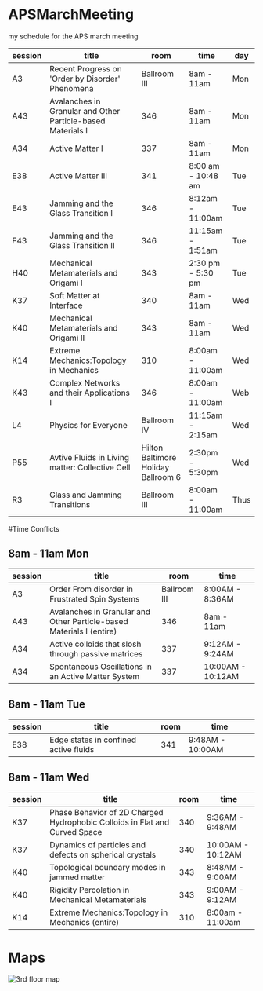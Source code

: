 # APSMarchMeeting
my schedule for the APS march meeting

session | title | room | time | day | 
--------|--------|-----|------| ------|
A3 | Recent Progress on 'Order by Disorder' Phenomena| Ballroom III | 8am - 11am | Mon
A43 | Avalanches in Granular and Other Particle-based Materials I | 346 | 8am - 11am | Mon
A34 | Active Matter I | 337 | 8am - 11am | Mon
E38 |  Active Matter III | 341 | 8:00 am - 10:48 am | Tue
E43 | Jamming and the Glass Transition I | 346 | 8:12am - 11:00am| Tue
F43 | Jamming and the Glass Transition II | 346 | 11:15am - 1:51am | Tue
H40 | Mechanical Metamaterials and Origami I | 343 | 2:30 pm - 5:30 pm | Tue
K37 | Soft Matter at Interface | 340 | 8am - 11am | Wed
K40 | Mechanical Metamaterials and Origami II |343| 8am - 11am | Wed
K14 | Extreme Mechanics:Topology in Mechanics | 310 | 8:00am - 11:00am | Wed
K43 | Complex Networks and their Applications I | 346 | 8:00am - 11:00am | Web
L4 | Physics for Everyone | Ballroom IV | 11:15am - 2:15am | Wed
P55 | Avtive Fluids in Living matter: Collective Cell | Hilton Baltimore Holiday Ballroom 6 | 2:30pm - 5:30pm | Wed
R3 | Glass and Jamming Transitions | Ballroom III | 8:00am - 11:00am | Thus

#Time Conflicts
## 8am - 11am Mon
session | title | room |  time
--------|--------|----- | ---
A3 | Order From disorder in Frustrated Spin Systems | Ballroom III | 8:00AM - 8:36AM | 
A43 | Avalanches in Granular and Other Particle-based Materials I (entire) | 346 | 8am - 11am | 
A34 | Active colloids that slosh through passive matrices | 337 | 9:12AM - 9:24AM |
A34 | Spontaneous Oscillations in an Active Matter System | 337 | 10:00AM - 10:12AM|

## 8am - 11am Tue
session | title | room |  time
--------|--------|----- | ---
E38 |  Edge states in confined active fluids | 341 | 9:48AM - 10:00AM | Tue

## 8am - 11am Wed
session | title | room |  time
--------|--------|----- | ---
K37 | Phase Behavior of 2D Charged Hydrophobic Colloids in Flat and Curved Space | 340 | 9:36AM - 9:48AM
K37 | Dynamics of particles and defects on spherical crystals | 340 | 10:00AM - 10:12AM | Wed
K40 | Topological boundary modes in jammed matter |343| 8:48AM - 9:00AM | Wed
K40 | Rigidity Percolation in Mechanical Metamaterials |343| 9:00AM - 9:12AM | Wed
K14 | Extreme Mechanics:Topology in Mechanics (entire) | 310 | 8:00am - 11:00am | Wed

# Maps
![3rd floor map](http://www.bccenter.org/downloads/images/300static.gif)




